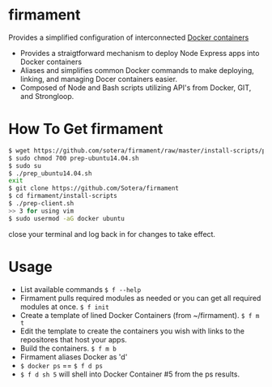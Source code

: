 # firmament
Provides a simplified configuration of interconnected [Docker containers](https://docker.com)
* Provides a straigtforward mechanism to deploy Node Express apps into Docker containers  
* Aliases and simplifies common Docker commands to make deploying, linking, and managing Docer containers easier.
* Composed of Node and Bash scripts utilizing API's from Docker, GIT, and Strongloop.

# How To Get firmament
```Bash
$ wget https://github.com/sotera/firmament/raw/master/install-scripts/prep-ubuntu14.04.sh
$ sudo chmod 700 prep-ubuntu14.04.sh
$ sudo su
$ ./prep_ubuntu14.04.sh
exit
$ git clone https://github.com/Sotera/firmament
$ cd firmament/install-scripts
$ ./prep-client.sh
>> 3 for using vim
$ sudo usermod -aG docker ubuntu
```
close your terminal and log back in for changes to take effect.

# Usage
* List available commands ```$ f --help```
* Firmament pulls required modules as needed or you can get all required modules at once. ```$ f init```
* Create a template of lined Docker Containers (from ~/firmament). ```$ f m t```  
* Edit the template to create the containers you wish with links to the repositores that host your apps.
* Build the containers. ```$ f m b```
* Firmament aliases Docker as 'd'
 * ```$ docker ps``` == ```$ f d ps```
 * ```$ f d sh 5``` will shell into Docker Container #5 from the ps results.
